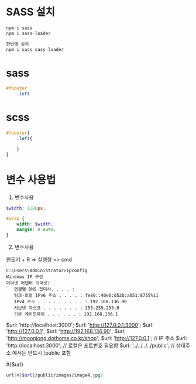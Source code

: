 # SASS 설치
```js
npm i sass
npm i sass-loader

한번에 설치
npm i sass sass-loader
```
# sass

```sass
#foooter
    .left

```

# scss

```scss
#foooter{
    .left{

    }
}

```

# 변수 사용법 

1. 변수사용
```SCSS
$width: 1200px;

#wrap {
    width: $width;
    margin: 0 auto;
}

```

2. 변수사용

윈도키 + R => 실행창 => cmd

```JS
C:\Users\Administrator>ipconfig
Windows IP 구성
이더넷 어댑터 이더넷:
   연결별 DNS 접미사. . . . :
   링크-로컬 IPv6 주소 . . . . : fe80::40e0:d52b:a051:8755%11
   IPv4 주소 . . . . . . . . . : 192.168.136.90
   서브넷 마스크 . . . . . . . : 255.255.255.0
   기본 게이트웨이 . . . . . . : 192.168.136.1

```
$url: 'http://localhost:3000';
$url: 'http://127.0.0.1:3000';
$url: 'http://127.0.0.1';
$url: 'http://192.168.136.90';
$url: 'http://moonjong.dothome.co.kr/shop';
$url: 'http://127.0.0.1';      // IP 주소 
$url: 'http://localhost:3000'; // 로컬은 포트번호 필요함
$url: '../../../../public';  // 상대주소 에서는 반드시 /public 포함

#{$url}

```SCSS
url(#{$url}/public/images/image4.jpg)

```

